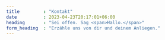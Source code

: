 ```yaml
---
title         : "Kontakt"
date          : 2023-04-23T20:17:01+06:00
heading       : "Sei offen. Sag <span>Hallo.</span>"
form_heading  : "Erzähle uns von dir und deinem Anliegen."
---
```


